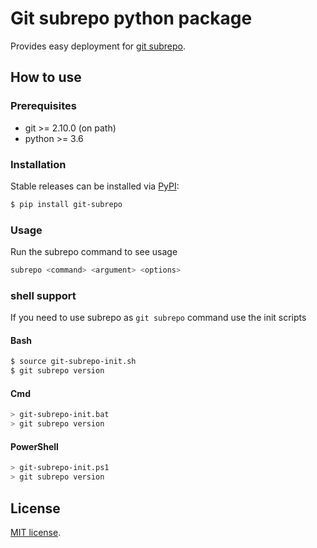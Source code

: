 
# Git subrepo python package
Provides easy deployment for [git subrepo](https://github.com/ingydotnet/git-subrepo).


## How to use
### Prerequisites
 - git >= 2.10.0 (on path)
 - python >= 3.6


### Installation
Stable releases can be installed via [PyPI](https://pypi.python.org/pypi/gitsubrepo):
```bash
$ pip install git-subrepo
```

### Usage
Run the subrepo command to see usage
```bash
subrepo <command> <argument> <options>
```

### shell support
If you need to use subrepo as `git subrepo` command use the init scripts

#### Bash
```bash
$ source git-subrepo-init.sh
$ git subrepo version
```

#### Cmd
```bash
> git-subrepo-init.bat
> git subrepo version
```

#### PowerShell
```bash
> git-subrepo-init.ps1
> git subrepo version
```


## License
[MIT license](LICENSE).
